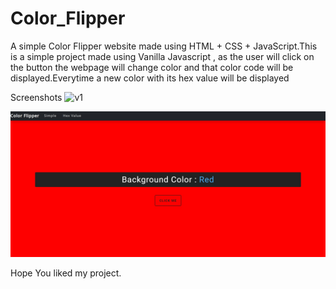 # Color_Flipper

A simple Color Flipper website made using HTML + CSS + JavaScript.This is a simple project made using Vanilla Javascript , as the user will click on 
the button the webpage will change color and that color code will be displayed.Everytime a new color with its hex value will be displayed

Screenshots
![v1](https://user-images.githubusercontent.com/51279163/165301531-1cc18bc0-50e3-457f-afab-6564dd809588.gif)

 ![](s1.jpg)
 

Hope You liked my project.
